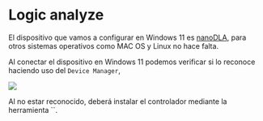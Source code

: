# Logic analyze

El dispositivo que vamos a configurar en Windows 11 es [nanoDLA](https://github.com/wuxx/nanoDLA), para otros sistemas operativos como MAC OS y Linux no hace falta.

Al conectar el dispositivo en Windows 11 podemos verificar si lo reconoce haciendo uso del `Device Manager`, 

![](https://github.com/nstrappazzonc/CH552/blob/main/assets/doc/logic_analyze/windows01.png?raw=true)

Al no estar reconocido, deberá instalar el controlador mediante la herramienta ``.
